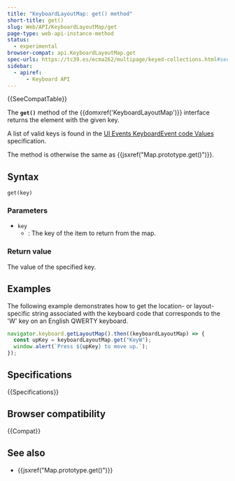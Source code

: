 ```yaml
---
title: "KeyboardLayoutMap: get() method"
short-title: get()
slug: Web/API/KeyboardLayoutMap/get
page-type: web-api-instance-method
status:
  - experimental
browser-compat: api.KeyboardLayoutMap.get
spec-urls: https://tc39.es/ecma262/multipage/keyed-collections.html#sec-map.prototype.get
sidebar:
  - apiref:
      - Keyboard API
---
```


{{SeeCompatTable}}

The **`get()`** method of the
{{domxref('KeyboardLayoutMap')}} interface returns the element with the given
key.

A list of valid keys is found in the [UI Events KeyboardEvent code Values](https://w3c.github.io/uievents-code/) specification.

The method is otherwise the same as {{jsxref("Map.prototype.get()")}}.

## Syntax

```js-nolint
get(key)
```

### Parameters

- `key`
  - : The key of the item to return from the map.

### Return value

The value of the specified key.

## Examples

The following example demonstrates how to get the location- or layout-specific string associated with the keyboard code that corresponds to the 'W' key on an English QWERTY keyboard.

```js
navigator.keyboard.getLayoutMap().then((keyboardLayoutMap) => {
  const upKey = keyboardLayoutMap.get("KeyW");
  window.alert(`Press ${upKey} to move up.`);
});
```

## Specifications

{{Specifications}}

## Browser compatibility

{{Compat}}

## See also

- {{jsxref("Map.prototype.get()")}}
